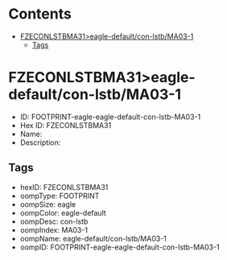 



Contents
========

* [FZECONLSTBMA31>eagle-default/con-lstb/MA03-1](#fzeconlstbma31eagle-defaultcon-lstbma03-1)
	* [Tags](#tags)

# FZECONLSTBMA31>eagle-default/con-lstb/MA03-1

- ID: FOOTPRINT-eagle-eagle-default-con-lstb-MA03-1
- Hex ID: FZECONLSTBMA31
- Name: 
- Description: 

## Tags

- hexID: FZECONLSTBMA31
- oompType: FOOTPRINT
- oompSize: eagle
- oompColor: eagle-default
- oompDesc: con-lstb
- oompIndex: MA03-1
- oompName: eagle-default/con-lstb/MA03-1
- oompID: FOOTPRINT-eagle-eagle-default-con-lstb-MA03-1
